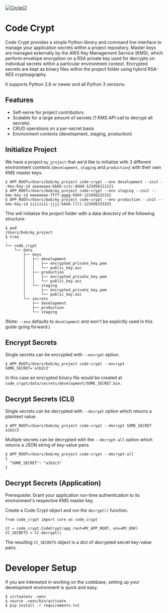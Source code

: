 [![CircleCI](https://circleci.com/gh/Nextdoor/code-crypt.svg)](https://circleci.com/gh/Nextdoor/code-crypt)

# Code Crypt

Code Crypt provides a simple Python library and command line interface to 
manage your application secrets within a project repository. Master keys are
managed externally by the AWS Key Management Service (KMS), which perform 
envelope encryption on a RSA private key used for decrypts on individual
secrets within a particular environment context. Encrypted secrets are kept 
as binary files within the project folder using hybrid RSA-AES cryptopgraphy.

It supports Python 2.6 or newer and all Python 3 versions.

## Features

- Self-serve for project contributors
- Scalable for a large amount of secrets (1 KMS API call to decrypt all secrets)
- CRUD operations on a per-secret basis
- Environment contexts (development, staging, production)

## Initialize Project

We have a project `my_project` that we'd like to initialize with 3 different 
environment contexts (`development`, `staging` and `production`) with their own 
KMS master keys.

    $ APP_ROOT=/Users/bob/my_project code-crypt --env development --init --kms-key-id aaaaaaaa-bbbb-cccc-dddd-123456111111
    $ APP_ROOT=/Users/bob/my_project code-crypt --env staging --init --kms-key-id eeeeeeee-ffff-gggg-hhhh-123456222222
    $ APP_ROOT=/Users/bob/my_project code-crypt --env production --init --kms-key-id iiiiiiii-jjjj-kkkk-llll-123456333333
    
This will initialize the project folder with a data directory of the following 
structure:

    $ pwd
    /Users/bob/my_project
    $ tree
    .
    └── code_crypt
        └── data
            ├── keys
            │   ├── development
            │   │   ├── encrypted_private_key.pem
            │   │   └── public_key.asc
            │   ├── production
            │   │   ├── encrypted_private_key.pem
            │   │   └── public_key.asc
            │   └── staging
            │       ├── encrypted_private_key.pem
            │       └── public_key.asc
            └── secrets
                ├── development
                ├── production
                └── staging
    
(Note: `--env` defaults to `development` and won't be explicitly used in this 
guide going forward.)

## Encrypt Secrets

Single secrets can be encrypted with `--encrypt` option.

    $ APP_ROOT=/Users/bob/my_project code-crypt --encrypt SOME_SECRET='a1b2c3'
    
In this case an encrypted binary file would be created at 
`code_crypt/data/secrets/development/SOME_SECRET.bin`.
    
## Decrypt Secrets (CLI)

Single secrets can be decrypted with `--decrypt` option which returns a 
plaintext value.

    $ APP_ROOT=/Users/bob/my_project code-crypt --decrypt SOME_SECRET
    a1b2c3
    
Multiple secrets can be decrypted with the `--decrypt-all` option which returns 
a JSON string
of key-value pairs.

    $ APP_ROOT=/Users/bob/my_project code-crypt --decrypt-all
    {
      "SOME_SECRET": "a1b2c3"
    }

## Decrypt Secrets (Application)

Prerequisite: Grant your application run-time authentication to its environment's respective 
KMS master key.

Create a Code Crypt object and run the `decrypt()` function.

    from code_crypt import core as code_crypt

    CC = code_crypt.CodeCrypt(app_root=MY_APP_ROOT, env=MY_ENV)
    CC_SECRETS = CC.decrypt()
    
The resulting `CC_SECRETS` object is a dict of decrypted secret key-value pairs.


# Developer Setup

If you are interested in working on the codebase, setting up your development
environment is quick and easy.

    $ virtualenv .venv
    $ source .venv/bin/activate
    $ pip install -r requirements.txt
